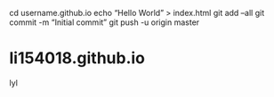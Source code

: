 cd username.github.io 
echo “Hello World” > index.html 
git add –all 
git commit -m “Initial commit” 
git push -u origin master

# li154018.github.io
 lyl
